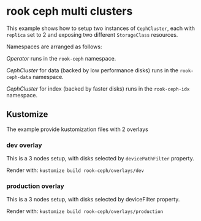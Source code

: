 # rook ceph multi clusters

This example shows how to setup two instances of `CephCluster`, each with `replica` set to 2 and exposing two different `StorageClass` resources.

Namespaces are arranged as follows:

*Operator* runs in the `rook-ceph` namespace.

*CephCluster* for data (backed by low performance disks) runs in the `rook-ceph-data` namespace. 

*CephCluster* for index (backed by faster disks) runs in the `rook-ceph-idx` namespace.

## Kustomize

The example provide kustomization files with 2 overlays

### dev overlay

This is a 3 nodes setup, with disks selected by `devicePathFilter` property.

Render with:
`kustomize build rook-ceph/overlays/dev`

### production overlay

This is a 3 nodes setup, with disks selected by  deviceFilter property.

Render with:
`kustomize build rook-ceph/overlays/production`
